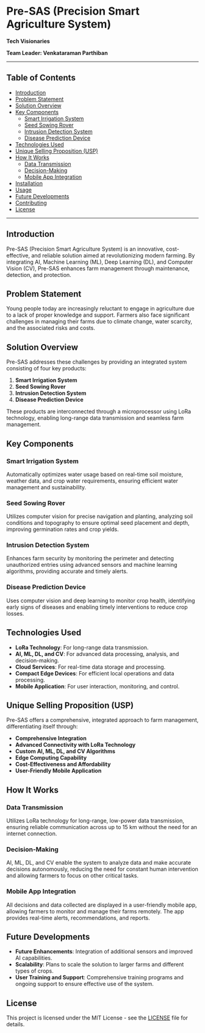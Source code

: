 # Pre-SAS (Precision Smart Agriculture System)

**Tech Visionaries**

**Team Leader: Venkataraman Parthiban**

---

## Table of Contents
- [Introduction](#introduction)
- [Problem Statement](#problem-statement)
- [Solution Overview](#solution-overview)
- [Key Components](#key-components)
  - [Smart Irrigation System](#smart-irrigation-system)
  - [Seed Sowing Rover](#seed-sowing-rover)
  - [Intrusion Detection System](#intrusion-detection-system)
  - [Disease Prediction Device](#disease-prediction-device)
- [Technologies Used](#technologies-used)
- [Unique Selling Proposition (USP)](#unique-selling-proposition-usp)
- [How It Works](#how-it-works)
  - [Data Transmission](#data-transmission)
  - [Decision-Making](#decision-making)
  - [Mobile App Integration](#mobile-app-integration)
- [Installation](#installation)
- [Usage](#usage)
- [Future Developments](#future-developments)
- [Contributing](#contributing)
- [License](#license)

---

## Introduction
Pre-SAS (Precision Smart Agriculture System) is an innovative, cost-effective, and reliable solution aimed at revolutionizing modern farming. By integrating AI, Machine Learning (ML), Deep Learning (DL), and Computer Vision (CV), Pre-SAS enhances farm management through maintenance, detection, and protection.

## Problem Statement
Young people today are increasingly reluctant to engage in agriculture due to a lack of proper knowledge and support. Farmers also face significant challenges in managing their farms due to climate change, water scarcity, and the associated risks and costs.

## Solution Overview
Pre-SAS addresses these challenges by providing an integrated system consisting of four key products:
1. **Smart Irrigation System**
2. **Seed Sowing Rover**
3. **Intrusion Detection System**
4. **Disease Prediction Device**

These products are interconnected through a microprocessor using LoRa technology, enabling long-range data transmission and seamless farm management.

## Key Components

### Smart Irrigation System
Automatically optimizes water usage based on real-time soil moisture, weather data, and crop water requirements, ensuring efficient water management and sustainability.

### Seed Sowing Rover
Utilizes computer vision for precise navigation and planting, analyzing soil conditions and topography to ensure optimal seed placement and depth, improving germination rates and crop yields.

### Intrusion Detection System
Enhances farm security by monitoring the perimeter and detecting unauthorized entries using advanced sensors and machine learning algorithms, providing accurate and timely alerts.

### Disease Prediction Device
Uses computer vision and deep learning to monitor crop health, identifying early signs of diseases and enabling timely interventions to reduce crop losses.

## Technologies Used
- **LoRa Technology**: For long-range data transmission.
- **AI, ML, DL, and CV**: For advanced data processing, analysis, and decision-making.
- **Cloud Services**: For real-time data storage and processing.
- **Compact Edge Devices**: For efficient local operations and data processing.
- **Mobile Application**: For user interaction, monitoring, and control.

## Unique Selling Proposition (USP)
Pre-SAS offers a comprehensive, integrated approach to farm management, differentiating itself through:
- **Comprehensive Integration**
- **Advanced Connectivity with LoRa Technology**
- **Custom AI, ML, DL, and CV Algorithms**
- **Edge Computing Capability**
- **Cost-Effectiveness and Affordability**
- **User-Friendly Mobile Application**

## How It Works

### Data Transmission
Utilizes LoRa technology for long-range, low-power data transmission, ensuring reliable communication across up to 15 km without the need for an internet connection.

### Decision-Making
AI, ML, DL, and CV enable the system to analyze data and make accurate decisions autonomously, reducing the need for constant human intervention and allowing farmers to focus on other critical tasks.

### Mobile App Integration
All decisions and data collected are displayed in a user-friendly mobile app, allowing farmers to monitor and manage their farms remotely. The app provides real-time alerts, recommendations, and reports.

## Future Developments
- **Future Enhancements**: Integration of additional sensors and improved AI capabilities.
- **Scalability**: Plans to scale the solution to larger farms and different types of crops.
- **User Training and Support**: Comprehensive training programs and ongoing support to ensure effective use of the system.

## License
This project is licensed under the MIT License - see the [LICENSE](LICENSE) file for details.
